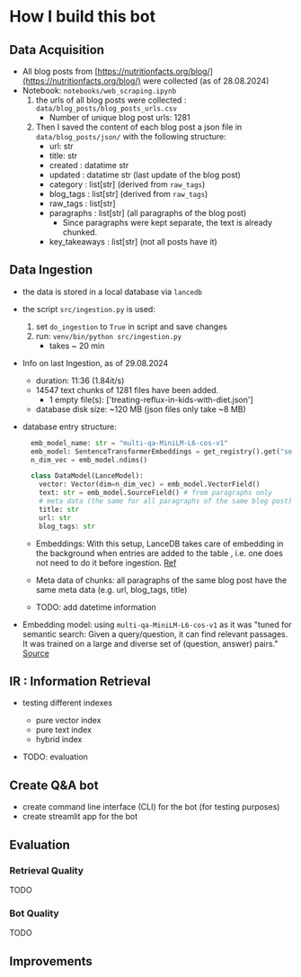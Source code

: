
# How I build this bot

## Data Acquisition

- All blog posts from [https://nutritionfacts.org/blog/](https://nutritionfacts.org/blog/) were collected (as of 28.08.2024)
- Notebook: `notebooks/web_scraping.ipynb`
  1. the urls of all blog posts were collected : `data/blog_posts/blog_posts_urls.csv`
      - Number of unique blog post urls: 1281
  2. Then I saved the content of each blog post a json file in `data/blog_posts/json/` with the following structure:
      - url: str
      - title: str
      - created : datatime str
      - updated : datatime str (last update of the blog post)
      - category : list[str] (derived from `raw_tags`)
      - blog_tags : list[str] (derived from `raw_tags`)
      - raw_tags : list[str]
      - paragraphs : list[str] (all paragraphs of the blog post)
        - Since paragraphs were kept separate, the text is already chunked.
      - key_takeaways : list[str] (not all posts have it)

## Data Ingestion

- the data is stored in a local database via `lancedb`
- the script `src/ingestion.py` is used:
  1. set `do_ingestion` to `True` in script and save changes
  2. run: `venv/bin/python src/ingestion.py`
      - takes ~ 20 min

- Info on last Ingestion, as of 29.08.2024
  - duration: 11:36 (1.84it/s)
  - 14547 text chunks of 1281 files have been added.
    - 1 empty file(s): ['treating-reflux-in-kids-with-diet.json']
  - database disk size: ~120 MB (json files only take ~8 MB)

- database entry structure:

  ```python
    emb_model_name: str = "multi-qa-MiniLM-L6-cos-v1"
    emb_model: SentenceTransformerEmbeddings = get_registry().get("sentence-transformers").create(name=emb_model_name)
    n_dim_vec = emb_model.ndims()

    class DataModel(LanceModel):
      vector: Vector(dim=n_dim_vec) = emb_model.VectorField()
      text: str = emb_model.SourceField() # from paragraphs only
      # meta data (the same for all paragraphs of the same blog post)
      title: str
      url: str
      blog_tags: str
  ```

  - Embeddings: With this setup, LanceDB takes care of embedding in the background when entries are added to the table , i.e. one does not need to do it before ingestion. [Ref](https://lancedb.github.io/lancedb/embeddings/embedding_functions/)

  - Meta data of chunks: all paragraphs of the same blog post have the same meta data (e.g. url, blog_tags, title)

  - TODO: add datetime information

- Embedding model: using `multi-qa-MiniLM-L6-cos-v1` as it was "tuned for semantic search: Given a query/question, it can find relevant passages. It was trained on a large and diverse set of (question, answer) pairs." [Source](https://www.sbert.net/docs/sentence_transformer/pretrained_models.html)

## IR : Information Retrieval

- testing different indexes
  - pure vector index
  - pure text index
  - hybrid index

- TODO: evaluation

## Create Q&A bot

- create command line interface (CLI) for the bot (for testing purposes)
- create streamlit app for the bot

## Evaluation

### Retrieval Quality

TODO

### Bot Quality

TODO

## Improvements
